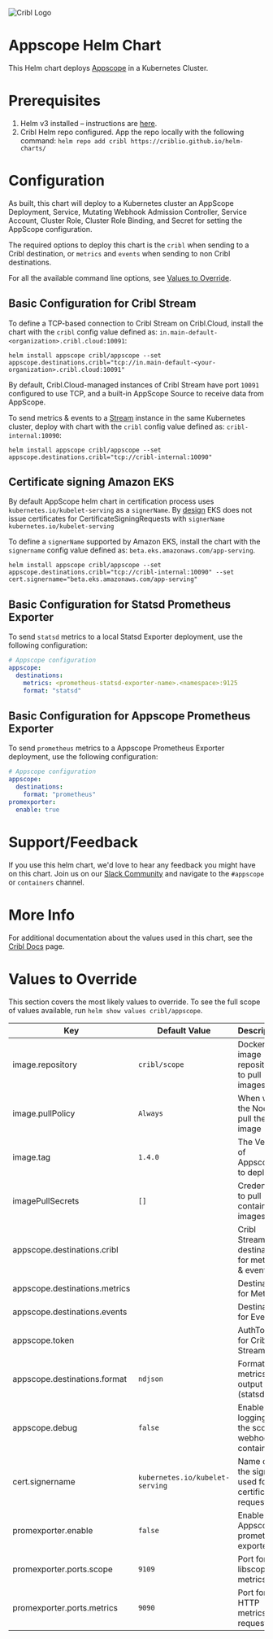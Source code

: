 ![Cribl Logo](../../images/Cribl_Logo_Color_TM.png)

# Appscope Helm Chart

This Helm chart deploys [Appscope](https://appscope.dev/) in a Kubernetes Cluster.

# Prerequisites

1. Helm v3 installed – instructions are [here](https://helm.sh/docs/intro/install/).
2. Cribl Helm repo configured. App the repo locally with the following command:
    `helm repo add cribl https://criblio.github.io/helm-charts/`


# Configuration

As built, this chart will deploy to a Kubernetes cluster an AppScope Deployment, Service, Mutating Webhook Admission Controller, Service Account, Cluster Role, Cluster Role Binding, and Secret for setting the AppScope configuration. 

The required options to deploy this chart is the `cribl` when sending to a Cribl destination, or `metrics` and `events` when sending to non Cribl destinations.

For all the available command line options, see [Values to Override](#values-to-override). 

## Basic Configuration for Cribl Stream

To define a TCP-based connection to Cribl Stream on Cribl.Cloud, install the chart with the `cribl` config value defined as: `in.main-default-<organization>.cribl.cloud:10091`:

 `helm install appscope cribl/appscope --set appscope.destinations.cribl="tcp://in.main-default-<your-organization>.cribl.cloud:10091"`

By default, Cribl.Cloud-managed instances of Cribl Stream have port `10091` configured to use TCP, and a built-in AppScope Source to receive data from AppScope. 

To send metrics & events to a [Stream](https://cribl.io/stream/) instance in the same Kubernetes cluster, deploy with chart with the `cribl` config value defined as: `cribl-internal:10090`:

 `helm install appscope cribl/appscope --set appscope.destinations.cribl="tcp://cribl-internal:10090"`

## Certificate signing Amazon EKS

By default AppScope helm chart in certification process uses `kubernetes.io/kubelet-serving` as a `signerName`.
By [design](https://docs.aws.amazon.com/eks/latest/userguide/cert-signing.html) EKS does not issue certificates for CertificateSigningRequests with `signerName` `kubernetes.io/kubelet-serving`

To define a `signerName` supported by Amazon EKS, install the chart with the `signername` config value defined as: `beta.eks.amazonaws.com/app-serving`.

 `helm install appscope cribl/appscope --set appscope.destinations.cribl="tcp://cribl-internal:10090" --set cert.signername="beta.eks.amazonaws.com/app-serving"`

## Basic Configuration for Statsd Prometheus Exporter

To send `statsd` metrics to a local Statsd Exporter deployment, use the following configuration:

```yaml
# Appscope configuration 
appscope:
  destinations: 
    metrics: <prometheus-statsd-exporter-name>.<namespace>:9125
    format: "statsd"
```

## Basic Configuration for Appscope Prometheus Exporter

To send `prometheus` metrics to a Appscope Prometheus Exporter deployment, use the following configuration:

```yaml
# Appscope configuration 
appscope:
  destinations: 
    format: "prometheus"
promexporter:
  enable: true
```


# Support/Feedback

If you use this helm chart, we'd love to hear any feedback you might have on this chart. Join us on our [Slack Community](https://cribl.io/community) and navigate to the `#appscope` or `containers` channel.

# More Info

For additional documentation about the values used in this chart, see the [Cribl Docs](https://appscope.dev/docs/cli-reference/#k8s) page.

# Values to Override

This section covers the most likely values to override. To see the full scope of values available, run `helm show values cribl/appscope`.

| Key                                                                            | Default Value                       | Description                                            |
|--------------------------------------------------------------------------------|-------------------------------------|--------------------------------------------------------|
| image.repository                                                               | `cribl/scope`                       | Docker image repository to pull images                 |
| image.pullPolicy                                                               | `Always`                            | When will the Node pull the image                      |
| image.tag                                                                      | `1.4.0`                             | The Version of Appscope to deploy                      |
| imagePullSecrets                                                               | `[]`                                | Credentials to pull container images                   |
| appscope.destinations.cribl                                                    |                                     | Cribl Stream destination for metrics & events          |
| appscope.destinations.metrics                                                  |                                     | Destination for Metrics                                |
| appscope.destinations.events                                                   |                                     | Destination for Events                                 |
| appscope.token                                                                 |                                     | AuthToken for Cribl Stream                             |
| appscope.destinations.format                                                   | `ndjson`                            | Format of metrics output (statsd|ndjson|prometheus)    |
| appscope.debug                                                                 | `false`                             | Enable logging in the scope webhook container          |
| cert.signername                                                                | `kubernetes.io/kubelet-serving`     | Name of the signer used for certificate request        |
| promexporter.enable                                                            | `false`                             | Enable Appscope prometheus exporter                    |
| promexporter.ports.scope                                                       | `9109`                              | Port for libscope metrics                              |
| promexporter.ports.metrics                                                     | `9090`                              | Port for HTTP metrics requests                         |
